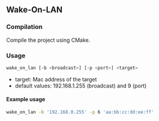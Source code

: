## Wake-On-LAN

### Compilation
Compile the project using CMake.

### Usage
```bash
wake_on_lan [-b <broadcast>] [-p <port>] <target>
```
+ target: Mac address of the target
+ default values: 192.168.1.255 (broadcast) and 9 (port)

#### Example usage
```bash
wake_on_lan -b '192.168.0.255' -p 6 'aa:bb:cc:dd:ee:ff'
```
